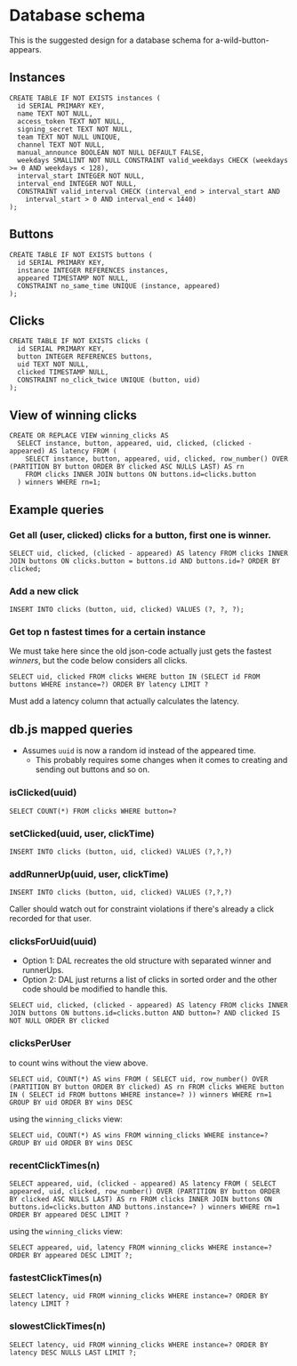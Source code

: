 # Database schema

This is the suggested design for a database schema for a-wild-button-appears.

## Instances

```
CREATE TABLE IF NOT EXISTS instances (
  id SERIAL PRIMARY KEY,
  name TEXT NOT NULL,
  access_token TEXT NOT NULL,
  signing_secret TEXT NOT NULL,
  team TEXT NOT NULL UNIQUE,
  channel TEXT NOT NULL,
  manual_announce BOOLEAN NOT NULL DEFAULT FALSE,
  weekdays SMALLINT NOT NULL CONSTRAINT valid_weekdays CHECK (weekdays >= 0 AND weekdays < 128),
  interval_start INTEGER NOT NULL,
  interval_end INTEGER NOT NULL,
  CONSTRAINT valid_interval CHECK (interval_end > interval_start AND
    interval_start > 0 AND interval_end < 1440)
);
```

## Buttons

```
CREATE TABLE IF NOT EXISTS buttons (
  id SERIAL PRIMARY KEY,
  instance INTEGER REFERENCES instances,
  appeared TIMESTAMP NOT NULL,
  CONSTRAINT no_same_time UNIQUE (instance, appeared)
);
```

## Clicks

```
CREATE TABLE IF NOT EXISTS clicks (
  id SERIAL PRIMARY KEY,
  button INTEGER REFERENCES buttons,
  uid TEXT NOT NULL,
  clicked TIMESTAMP NULL,
  CONSTRAINT no_click_twice UNIQUE (button, uid)
);
```

## View of winning clicks

```
CREATE OR REPLACE VIEW winning_clicks AS
  SELECT instance, button, appeared, uid, clicked, (clicked - appeared) AS latency FROM (
    SELECT instance, button, appeared, uid, clicked, row_number() OVER (PARTITION BY button ORDER BY clicked ASC NULLS LAST) AS rn
    FROM clicks INNER JOIN buttons ON buttons.id=clicks.button
  ) winners WHERE rn=1;
```

## Example queries

### Get all (user, clicked) clicks for a button, first one is winner.

`SELECT uid, clicked, (clicked - appeared) AS latency FROM clicks INNER JOIN buttons ON clicks.button = buttons.id AND buttons.id=? ORDER BY clicked;`

### Add a new click

`INSERT INTO clicks (button, uid, clicked) VALUES (?, ?, ?);`

### Get top n fastest times for a certain instance

We must take here since the old json-code actually just gets the fastest *winners*, but the code below considers all clicks.

`SELECT uid, clicked FROM clicks WHERE button IN (SELECT id FROM buttons WHERE instance=?) ORDER BY latency LIMIT ?`

Must add a latency column that actually calculates the latency.

## db.js mapped queries

 * Assumes `uuid` is now a random id instead of the appeared time.
   * This probably requires some changes when it comes to creating and sending out buttons and so on.

### isClicked(uuid)

`SELECT COUNT(*) FROM clicks WHERE button=?`

### setClicked(uuid, user, clickTime)

`INSERT INTO clicks (button, uid, clicked) VALUES (?,?,?)`

### addRunnerUp(uuid, user, clickTime)

`INSERT INTO clicks (button, uid, clicked) VALUES (?,?,?)`

Caller should watch out for constraint violations if there's already a click recorded for that user.

### clicksForUuid(uuid)

 * Option 1: DAL recreates the old structure with separated winner and runnerUps.
 * Option 2: DAL just returns a list of clicks in sorted order and the other code should be modified to handle this.

`SELECT uid, clicked, (clicked - appeared) AS latency FROM clicks INNER JOIN buttons ON buttons.id=clicks.button AND button=? AND clicked IS NOT NULL ORDER BY clicked`

### clicksPerUser

to count wins without the view above.

`SELECT uid, COUNT(*) AS wins FROM (
  SELECT uid, row_number() OVER (PARTITION BY button ORDER BY clicked) AS rn
  FROM clicks WHERE button IN (
    SELECT id FROM buttons WHERE instance=?
)) winners
WHERE rn=1 GROUP BY uid ORDER BY wins DESC`

using the `winning_clicks` view:

`SELECT uid, COUNT(*) AS wins FROM winning_clicks
 WHERE instance=? GROUP BY uid ORDER BY wins DESC`

### recentClickTimes(n)

`SELECT appeared, uid, (clicked - appeared) AS latency FROM (
  SELECT appeared, uid, clicked, row_number() OVER (PARTITION BY button ORDER BY clicked ASC NULLS LAST) AS rn
  FROM clicks INNER JOIN buttons ON buttons.id=clicks.button AND buttons.instance=?
) winners WHERE rn=1 ORDER BY appeared DESC LIMIT ?`

using the `winning_clicks` view:

`SELECT appeared, uid, latency FROM winning_clicks
 WHERE instance=? ORDER BY appeared DESC LIMIT ?;`

### fastestClickTimes(n)

`SELECT latency, uid FROM winning_clicks
 WHERE instance=? ORDER BY latency LIMIT ?`

### slowestClickTimes(n)

`SELECT latency, uid FROM winning_clicks
 WHERE instance=? ORDER BY latency DESC NULLS LAST LIMIT ?;`
